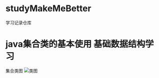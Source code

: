 # studyMakeMeBetter
学习记录仓库

# java集合类的基本使用  基础数据结构学习

集合类图
![类图](https://timgsa.baidu.com/timg?image&quality=80&size=b9999_10000&sec=1555430878201&di=37aef923618058eaf56bd4857032afc8&imgtype=0&src=http%3A%2F%2Fpic002.cnblogs.com%2Fimages%2F2012%2F372204%2F2012110820152463.jpg)
